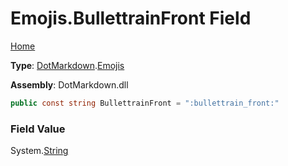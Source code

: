 # Emojis\.BullettrainFront Field

[Home](../../../README.md)

**Type**: [DotMarkdown](../../README.md)\.[Emojis](../README.md)

**Assembly**: DotMarkdown\.dll

```csharp
public const string BullettrainFront = ":bullettrain_front:"
```

### Field Value

System\.[String](https://docs.microsoft.com/en-us/dotnet/api/system.string)